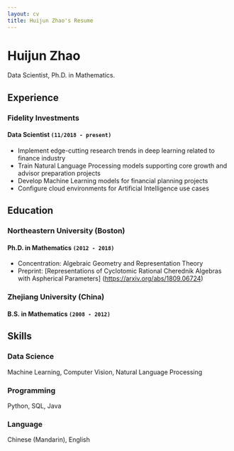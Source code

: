```yaml
---
layout: cv
title: Huijun Zhao's Resume
---
```

# Huijun Zhao
Data Scientist, Ph.D. in Mathematics.

## Experience
### Fidelity Investments
#### Data Scientist  `(11/2018 - present)`
- Implement edge-cutting research trends in deep learning related to finance industry
- Train Natural Language Processing models supporting core growth and advisor preparation projects
- Develop Machine Learning models for financial planning projects
- Configure cloud environments for Artificial Intelligence use cases

## Education
### Northeastern University (Boston)
#### Ph.D. in Mathematics `(2012 - 2018)`

- Concentration: Algebraic Geometry and Representation Theory
- Preprint: [Representations of Cyclotomic Rational Cherednik Algebras with Aspherical Parameters] (https://arxiv.org/abs/1809.06724)

### Zhejiang University (China)

#### B.S. in Mathematics `(2008 - 2012)`

## Skills

### Data Science
Machine Learning, Computer Vision, Natural Language Processing
### Programming
Python, SQL, Java
### Language
Chinese (Mandarin), English

<!-- ### Footer

Last updated: Nov 2019 -->

